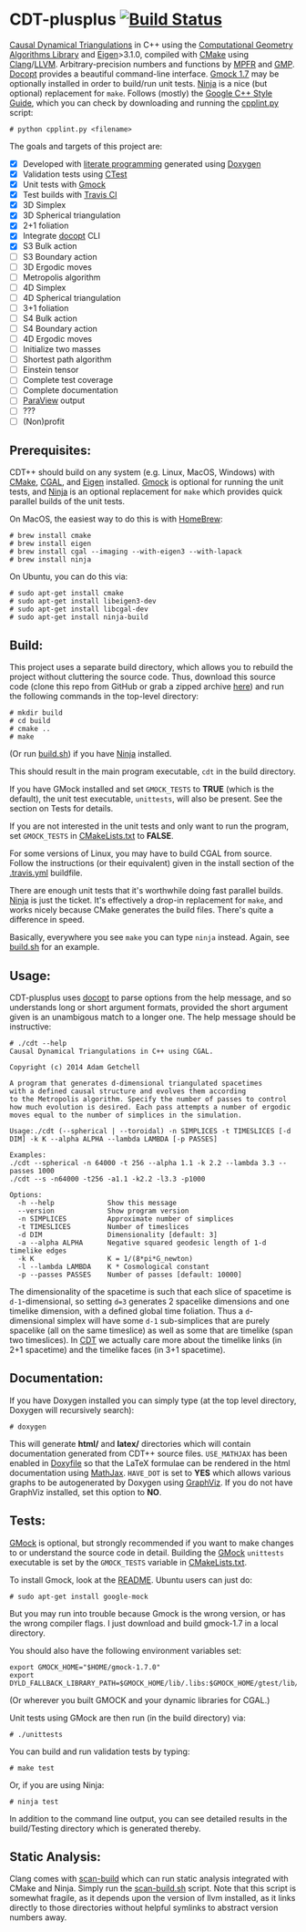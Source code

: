 CDT-plusplus [![Build Status](https://travis-ci.org/acgetchell/CDT-plusplus.png?branch=master)](https://travis-ci.org/acgetchell/CDT-plusplus)
============

[Causal Dynamical Triangulations][1] in C++ using the
[Computational Geometry Algorithms Library][2] and [Eigen][25]>3.1.0, compiled
with [CMake][3] using [Clang][4]/[LLVM][5].
Arbitrary-precision numbers and functions by [MPFR][29] and [GMP][30].
[Docopt][19] provides a beautiful command-line interface.
[Gmock 1.7][6] may be optionally installed in order to build/run unit tests.
[Ninja][18] is a nice (but optional) replacement for `make`.
Follows (mostly) the [Google C++ Style Guide][7], which
you can check by downloading and running the [cpplint.py][8] script:

~~~
# python cpplint.py <filename>
~~~

The goals and targets of this project are:

- [x] Developed with [literate programming][12] generated using [Doxygen][13]
- [x] Validation tests using [CTest][10]
- [x] Unit tests with [Gmock][6]
- [x] Test builds with [Travis CI][11]
- [x] 3D Simplex
- [x] 3D Spherical triangulation
- [x] 2+1 foliation
- [x] Integrate [docopt][19] CLI
- [x] S3 Bulk action
- [ ] S3 Boundary action
- [ ] 3D Ergodic moves
- [ ] Metropolis algorithm
- [ ] 4D Simplex
- [ ] 4D Spherical triangulation
- [ ] 3+1 foliation
- [ ] S4 Bulk action
- [ ] S4 Boundary action
- [ ] 4D Ergodic moves
- [ ] Initialize two masses
- [ ] Shortest path algorithm
- [ ] Einstein tensor
- [ ] Complete test coverage
- [ ] Complete documentation
- [ ] [ParaView][31] output
- [ ] ???
- [ ] (Non)profit

Prerequisites:
------

CDT++ should build on any system (e.g. Linux, MacOS, Windows) with
[CMake][14], [CGAL][15], and [Eigen][25] installed. [Gmock][6] is optional
for running the unit tests, and [Ninja][18] is an optional replacement for
`make` which provides quick parallel builds of the unit tests.

On MacOS, the easiest way to do this is with [HomeBrew][16]:

~~~
# brew install cmake
# brew install eigen
# brew install cgal --imaging --with-eigen3 --with-lapack
# brew install ninja
~~~

On Ubuntu, you can do this via:
~~~
# sudo apt-get install cmake
# sudo apt-get install libeigen3-dev
# sudo apt-get install libcgal-dev
# sudo apt-get install ninja-build
~~~

Build:
------
This project uses a separate build directory, which allows you to rebuild the
project without cluttering the source code. Thus, download this source code
(clone this repo from GitHub or grab a zipped archive [here][17]) and run the
following commands in the top-level directory:

~~~
# mkdir build
# cd build
# cmake ..
# make
~~~

(Or run [build.sh][27]) if you have [Ninja][18] installed.

This should result in the main program executable, `cdt` in the build directory.

If you have GMock installed and set `GMOCK_TESTS` to **TRUE** (which is the
default), the unit test executable, `unittests`, will also be present. See the
section on Tests for details.

If you are not interested in the unit tests and only want to run the program,
set `GMOCK_TESTS` in [CMakeLists.txt][28] to **FALSE**.

For some versions of Linux, you may have to build CGAL from source.
Follow the instructions (or their equivalent) given in the install section
of the [.travis.yml](https://github.com/acgetchell/CDT-plusplus/blob/master/.travis.yml) buildfile.

There are enough unit tests that it's worthwhile doing fast parallel builds.
[Ninja][18] is just the ticket. It's effectively a drop-in replacement for
`make`, and works nicely because CMake generates the build files.
There's quite a difference in speed.

Basically, everywhere you see `make` you can type `ninja` instead. Again, see
[build.sh][27] for an example.

Usage:
------
CDT-plusplus uses [docopt][19] to parse options from the help message, and so
understands long or short argument formats, provided the short argument given
is an unambigous match to a longer one. The help message should be instructive:

~~~
# ./cdt --help
Causal Dynamical Triangulations in C++ using CGAL.

Copyright (c) 2014 Adam Getchell

A program that generates d-dimensional triangulated spacetimes
with a defined causal structure and evolves them according
to the Metropolis algorithm. Specify the number of passes to control
how much evolution is desired. Each pass attempts a number of ergodic
moves equal to the number of simplices in the simulation.

Usage:./cdt (--spherical | --toroidal) -n SIMPLICES -t TIMESLICES [-d DIM] -k K --alpha ALPHA --lambda LAMBDA [-p PASSES]

Examples:
./cdt --spherical -n 64000 -t 256 --alpha 1.1 -k 2.2 --lambda 3.3 --passes 1000
./cdt --s -n64000 -t256 -a1.1 -k2.2 -l3.3 -p1000

Options:
  -h --help             Show this message
  --version             Show program version
  -n SIMPLICES          Approximate number of simplices
  -t TIMESLICES         Number of timeslices
  -d DIM                Dimensionality [default: 3]
  -a --alpha ALPHA      Negative squared geodesic length of 1-d timelike edges
  -k K                  K = 1/(8*pi*G_newton)
  -l --lambda LAMBDA    K * Cosmological constant
  -p --passes PASSES    Number of passes [default: 10000]
~~~

The dimensionality of the spacetime is such that each slice of spacetime is
`d-1`-dimensional, so setting `d=3` generates 2 spacelike dimensions and one
timelike dimension, with a defined global time foliation. Thus a
`d`-dimensional simplex will have some `d-1` sub-simplices that are purely
spacelike (all on the same timeslice) as well as some that are timelike
(span two timeslices). In [CDT][1] we actually care more about the timelike
links (in 2+1 spacetime) and the timelike faces (in 3+1 spacetime).

Documentation:
--------------

If you have Doxygen installed you can simply type (at the top level directory,
Doxygen will recursively search):

~~~
# doxygen
~~~

This will generate **html/** and **latex/** directories which will contain
documentation generated from CDT++ source files. `USE_MATHJAX` has been enabled
in [Doxyfile](https://github.com/acgetchell/CDT-plusplus/blob/master/Doxyfile)
so that the LaTeX formulae can be rendered in the html documentation using
[MathJax][20]. `HAVE_DOT` is set to **YES** which allows various graphs to be
autogenerated by Doxygen using [GraphViz][21]. If you do not have GraphViz
installed, set this option to **NO**.

Tests:
-----------
[GMock][6] is optional, but strongly recommended if you want to make changes to
or understand the source code in detail. Building the [GMock][6] `unittests`
executable is set by the `GMOCK_TESTS` variable in [CMakeLists.txt][28].

To install Gmock, look at the [README][24]. Ubuntu users can just do:

~~~
# sudo apt-get install google-mock
~~~

But you may run into trouble because Gmock is the wrong version, or has the
wrong compiler flags. I just download and build gmock-1.7 in a local directory.

You should also have the following environment variables set:

~~~
export GMOCK_HOME="$HOME/gmock-1.7.0"
export DYLD_FALLBACK_LIBRARY_PATH=$GMOCK_HOME/lib/.libs:$GMOCK_HOME/gtest/lib/.libs:/usr/local/lib:$DYLD_FALLBACK_LIBRARY_PATH
~~~
(Or wherever you built GMOCK and your dynamic libraries for CGAL.)


Unit tests using GMock are then run (in the build directory) via:

~~~
# ./unittests
~~~

You can build and run validation tests by typing:

~~~
# make test
~~~

Or, if you are using Ninja:

~~~
# ninja test
~~~

In addition to the command line output, you can see detailed results in the
build/Testing directory which is generated thereby.

Static Analysis:
-----------
Clang comes with [scan-build][32] which can run static analysis integrated with
CMake and Ninja. Simply run the [scan-build.sh][33] script. Note that this
script is somewhat fragile, as it depends upon the version of llvm installed,
as it links directly to those directories without helpful symlinks to abstract
version numbers away.

[1]: http://arxiv.org/abs/hep-th/0105267
[2]: http://www.cgal.org
[3]: http://www.cmake.org
[4]: http://clang.llvm.org
[5]: http://llvm.org
[6]: https://code.google.com/p/googlemock/
[7]: http://google-styleguide.googlecode.com/svn/trunk/cppguide.xml
[8]: http://google-styleguide.googlecode.com/svn/trunk/cpplint/cpplint.py
[9]: https://code.google.com/p/cgal-bindings/]
[10]: http://cmake.org/Wiki/CMake/Testing_With_CTest
[11]: http://about.travis-ci.org/docs/user/getting-started/
[12]: http://www.literateprogramming.com
[13]: http://www.doxygen.org
[14]: http://www.cmake.org/cmake/help/install.html
[15]: http://www.cgal.org/Manual/latest/doc_html/installation_manual/Chapter_installation_manual.html
[16]: http://brew.sh
[17]: https://github.com/acgetchell/CDT-plusplus/archive/master.zip
[18]: https://martine.github.io/ninja/
[19]: https://github.com/docopt/docopt.cpp
[20]: http://www.mathjax.org
[21]: http://www.graphviz.org
[22]: http://scipher.wordpress.com/2010/05/10/setting-your-pythonpath-environment-variable-linuxunixosx/
[23]: http://www.swig.org
[24]: https://code.google.com/p/googlemock/source/browse/trunk/README
[25]: http://eigen.tuxfamily.org/index.php?title=Main_Page
[26]: http://public.kitware.com/pipermail/cmake-developers/2011-November/002490.html
[27]: https://github.com/acgetchell/CDT-plusplus/blob/master/build.sh
[28]: https://github.com/acgetchell/CDT-plusplus/blob/master/CMakeLists.txt
[29]: http://www.mpfr.org
[30]: https://gmplib.org
[31]: http://www.paraview.org
[32]: http://clang-analyzer.llvm.org/scan-build.html
[33]: https://github.com/acgetchell/CDT-plusplus/blob/master/scan-build.sh
